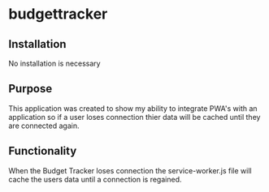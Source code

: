 # budgettracker

## Installation

No installation is necessary

## Purpose
This application was created to show my ability to integrate PWA's with an application so if a user loses connection thier data will be cached until they are connected again.

## Functionality

When the Budget Tracker loses connection the service-worker.js file will cache the users data until a connection is regained.